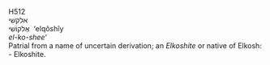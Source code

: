 <body>
  <p>H512<br>  אלקשׁי  <br> אֶלקוֹשִׁי  ‎  ‘elqôshı̂y  <br><i>el-ko-shee‘ </i><br>Patrial from a name of uncertain derivation; an <i>Elkoshite</i> or native of Elkosh: - Elkoshite.<br></p>
 </body>